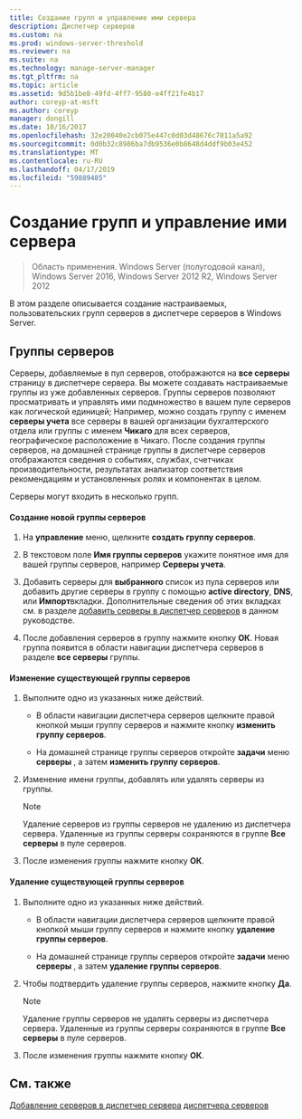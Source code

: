 ```yaml
---
title: Создание групп и управление ими сервера
description: Диспетчер серверов
ms.custom: na
ms.prod: windows-server-threshold
ms.reviewer: na
ms.suite: na
ms.technology: manage-server-manager
ms.tgt_pltfrm: na
ms.topic: article
ms.assetid: 9d5b1be8-49fd-4ff7-9580-e4ff21fe4b17
author: coreyp-at-msft
ms.author: coreyp
manager: dongill
ms.date: 10/16/2017
ms.openlocfilehash: 32e20040e2cb075e447c0d03d48676c7011a5a92
ms.sourcegitcommit: 0d0b32c8986ba7db9536e0b8648d4ddf9b03e452
ms.translationtype: MT
ms.contentlocale: ru-RU
ms.lasthandoff: 04/17/2019
ms.locfileid: "59889485"
---
```

# <a name="create-and-manage-server-groups"></a>Создание групп и управление ими сервера

>Область применения. Windows Server (полугодовой канал), Windows Server 2016, Windows Server 2012 R2, Windows Server 2012

В этом разделе описывается создание настраиваемых, пользовательских групп серверов в диспетчере серверов в Windows Server.

## <a name="BKMK_groups"></a>Группы серверов
Серверы, добавляемые в пул серверов, отображаются на **все серверы** страницу в диспетчере сервера. Вы можете создавать настраиваемые группы из уже добавленных серверов. Группы серверов позволяют просматривать и управлять ими подмножество в вашем пуле серверов как логической единицей; Например, можно создать группу с именем **серверы учета** все серверы в вашей организации бухгалтерского отдела или группы с именем **Чикаго** для всех серверов, географическое расположение в Чикаго. После создания группы серверов, на домашней странице группы в диспетчере серверов отображаются сведения о событиях, службах, счетчиках производительности, результатах анализатор соответствия рекомендациям и установленных ролях и компонентах в целом.

Серверы могут входить в несколько групп.

#### <a name="to-create-a-new-server-group"></a>Создание новой группы серверов

1.  На **управление** меню, щелкните **создать группу серверов**.

2.  В текстовом поле **Имя группы серверов** укажите понятное имя для вашей группы серверов, например **Серверы учета**.

3.  Добавить серверы для **выбранного** список из пула серверов или добавить другие серверы в группу с помощью **active directory**, **DNS**, или **Импорт**вкладки. Дополнительные сведения об этих вкладках см. в разделе [добавить серверы в диспетчер серверов](add-servers-to-server-manager.md) в данном руководстве.

4.  После добавления серверов в группу нажмите кнопку **ОК**. Новая группа появится в области навигации диспетчера серверов в разделе **все серверы** группы.

#### <a name="to-edit-an-existing-server-group"></a>Изменение существующей группы серверов

1.  Выполните одно из указанных ниже действий.

    -   В области навигации диспетчера серверов щелкните правой кнопкой мыши группу серверов и нажмите кнопку **изменить группу серверов**.

    -   На домашней странице группы серверов откройте **задачи** меню **серверы** , а затем **изменить группу серверов**.

2.  Изменение имени группы, добавлять или удалять серверы из группы.

    > [!NOTE]
    > Удаление серверов из группы серверов не удалению из диспетчера сервера. Удаленные из группы серверы сохраняются в группе **Все серверы** в пуле серверов.

3.  После изменения группы нажмите кнопку **ОК**.

#### <a name="to-delete-an-existing-server-group"></a>Удаление существующей группы серверов

1.  Выполните одно из указанных ниже действий.

    -   В области навигации диспетчера серверов щелкните правой кнопкой мыши группу серверов и нажмите кнопку **удаление группы серверов**.

    -   На домашней странице группы серверов откройте **задачи** меню **серверы** , а затем **удаление группы серверов**.

2.  Чтобы подтвердить удаление группы серверов, нажмите кнопку **Да**.

    > [!NOTE]
    > Удаление группы серверов не удалять серверы из диспетчера сервера. Удаленные из группы серверы сохраняются в группе **Все серверы** в пуле серверов.

3.  После изменения группы нажмите кнопку **ОК**.

## <a name="see-also"></a>См. также
[Добавление серверов в диспетчер сервера](add-servers-to-server-manager.md)
[диспетчера серверов](server-manager.md)



